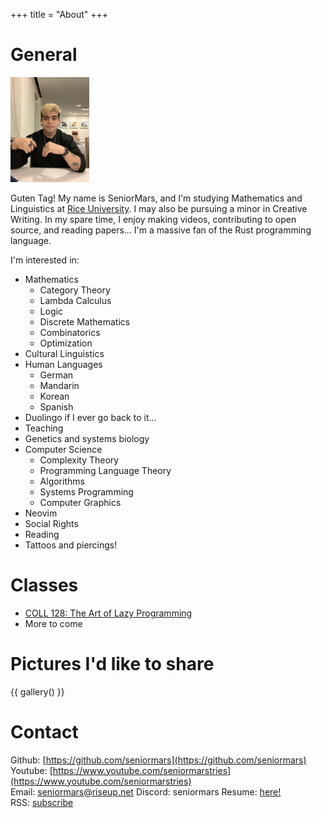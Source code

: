 +++
title = "About"
+++



# General
<img src="/images/me.jpg" style="max-width: 25%; max-height: 25%;"/>

Guten Tag! My name is SeniorMars, and I'm studying Mathematics and Linguistics at [Rice
University](https://www.rice.edu/). I may also be pursuing a minor in Creative Writing. In my spare
time, I enjoy making videos, contributing to open source, and reading papers… I'm a massive fan of
the Rust programming language. 

I'm interested in:
- Mathematics
    - Category Theory
    - Lambda Calculus
    - Logic
    - Discrete Mathematics
    - Combinatorics
    - Optimization
- Cultural Linguistics
- Human Languages
    - German
    - Mandarin
    - Korean
    - Spanish
- Duolingo if I ever go back to it…
- Teaching
- Genetics and systems biology
- Computer Science
    - Complexity Theory
    - Programming Language Theory
    - Algorithms
    - Systems Programming
    - Computer Graphics
- Neovim
- Social Rights
- Reading
- Tattoos and piercings!

# Classes
- [COLL 128: The Art of Lazy Programming](https://lazy.rice.edu/)
- More to come

# Pictures I'd like to share
{{ gallery() }}

# Contact
Github: [https://github.com/seniormars](https://github.com/seniormars)  
Youtube: [https://www.youtube.com/seniormarstries](https://www.youtube.com/seniormarstries)  
Email: seniormars@riseup.net
Discord: seniormars
Resume: [here!](/assets/old_resume.pdf)  
RSS: [subscribe](/rss.xml)
